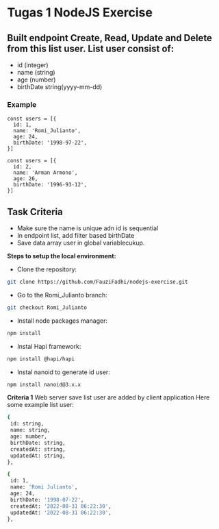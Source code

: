 # Tugas 1 NodeJS Exercise

## Built endpoint Create, Read, Update and Delete from this list user. List user consist of:
- id (integer)
- name (string)
- age (number)
- birthDate string(yyyy-mm-dd)

### Example
```
const users = [{
  id: 1,
  name: 'Romi_Julianto',
  age: 24,
  birthDate: '1998-97-22',
}]

const users = [{
  id: 2,
  name: 'Arman Armono',
  age: 26,
  birthDate: '1996-93-12',
}]
```

## Task Criteria
- Make sure the name is unique adn id is sequential
- In endpoint list, add filter based birthDate
- Save data array user in global variablecukup.


**Steps to setup the local environment:**
- Clone the repository:
```bash
git clone https://github.com/FauziFadhi/nodejs-exercise.git
```
- Go to the Romi_Julianto branch:
```bash
git checkout Romi_Julianto
```
- Install node packages manager:
```bash
npm install
```
- Instal Hapi framework:
```bash
npm install @hapi/hapi
```
- Instal nanoid to generate id user:
```bash
npm install nanoid@3.x.x
```
**Criteria 1**
Web server save list user are added by client application
Here some example list user:
```bash
{
 id: string,
 name: string,
 age: number,
 birthDate: string,
 createdAt: string,
 updatedAt: string,
},
```
```bash
{
 id: 1,
 name: 'Romi Julianto',
 age: 24,
 birthDate: '1998-07-22',
 createdAt: '2022-08-31 06:22:30',
 updatedAt: '2022-08-31 06:22:30',
},
```